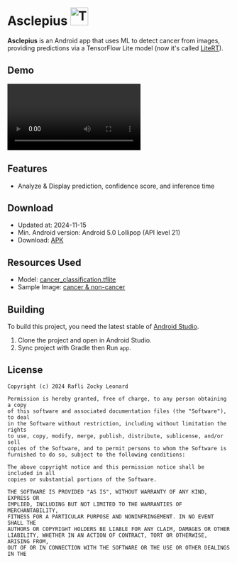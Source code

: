 # Asclepius <img src="https://github.com/user-attachments/assets/71e1fe31-1fa5-46fe-ba5e-0d1247e74027" alt="TensorFlow Logo" width="40">

**Asclepius** is an Android app that uses ML to detect cancer from images, providing predictions via a TensorFlow Lite model (now it's called [LiteRT](https://developers.googleblog.com/en/tensorflow-lite-is-now-litert/)).

## Demo

<video src="https://github.com/user-attachments/assets/b6d6e0b3-f9e5-4e13-bf5b-0d10d3d6d50f"></video>

## Features

- Analyze & Display prediction, confidence score, and inference time

## Download

- Updated at: 2024-11-15
- Min. Android version: Android 5.0 Lollipop (API level 21)
- Download: [APK](https://github.com/raflizocky/Asclepius/releases)

## Resources Used

- Model: [cancer_classification.tflite](https://github.com/dicodingacademy/a663-machine-learning-android/raw/master/submission/cancer_classification.tflite)
- Sample Image: [cancer & non-cancer](https://github.com/dicodingacademy/a663-machine-learning-android/raw/master/submission/Sample%20Cancer.zip)

## Building

To build this project, you need the latest stable of [Android Studio](https://developer.android.com/studio).

1. Clone the project and open in Android Studio.
2. Sync project with Gradle then Run `app`.

## License
```
Copyright (c) 2024 Rafli Zocky Leonard

Permission is hereby granted, free of charge, to any person obtaining a copy
of this software and associated documentation files (the "Software"), to deal
in the Software without restriction, including without limitation the rights
to use, copy, modify, merge, publish, distribute, sublicense, and/or sell
copies of the Software, and to permit persons to whom the Software is
furnished to do so, subject to the following conditions:

The above copyright notice and this permission notice shall be included in all
copies or substantial portions of the Software.

THE SOFTWARE IS PROVIDED "AS IS", WITHOUT WARRANTY OF ANY KIND, EXPRESS OR
IMPLIED, INCLUDING BUT NOT LIMITED TO THE WARRANTIES OF MERCHANTABILITY,
FITNESS FOR A PARTICULAR PURPOSE AND NONINFRINGEMENT. IN NO EVENT SHALL THE
AUTHORS OR COPYRIGHT HOLDERS BE LIABLE FOR ANY CLAIM, DAMAGES OR OTHER
LIABILITY, WHETHER IN AN ACTION OF CONTRACT, TORT OR OTHERWISE, ARISING FROM,
OUT OF OR IN CONNECTION WITH THE SOFTWARE OR THE USE OR OTHER DEALINGS IN THE